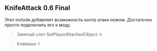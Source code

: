 KnifeAttack 0.6 Final
----------------
Этот include добавляет возможность контр атаки ножом. Достаточно просто подключить его к моду.

> Занятый слот SetPlayerAttachedObject:
`9`

> Клавиша:
`F`

